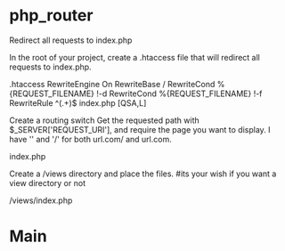# php_router
Redirect all requests to index.php

In the root of your project, create a .htaccess file that will redirect all requests to index.php.

.htaccess
RewriteEngine On
RewriteBase /
RewriteCond %{REQUEST_FILENAME} !-d
RewriteCond %{REQUEST_FILENAME} !-f
RewriteRule ^(.+)$ index.php [QSA,L]

Create a routing switch
Get the requested path with $_SERVER['REQUEST_URI'], and require the page you want to display. I have '' and '/' for both url.com/ and url.com.

index.php


Create a /views directory and place the files. #its your wish if you want a view directory or not

/views/index.php
<h1>Main</h1>
